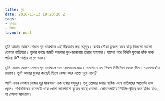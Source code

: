 ```yaml
---
title: দূর
date: 2016-11-13 19:20:20 Z
tags:
- কবিতা
- বিষাদ
layout: post
---
```


তুমি আমার যোজন যোজন দূর
মাঝখানে এই নীরবতার স্তব্ধ সমুদ্দুর।
কথার নৌকা ডুবলো কবে ঝড়ে
নিভলো আলো তোমার বাতিঘরে।
বুকের কাছে জমটি অন্ধকার
পুব-জানালায় তারার হাহাকার।
ঘাসের পরে শিউলি ফুলের ঝাঁক
ডাক পাঠায় কি? পাঠায় না সে ডাক।

তুমি আমার যোজন যোজন দূর
মাঝখানে এক অন্ধকারের রাত।
মাঝখানে এক নিকষ বিভীষিকা
কেমন ভীষণ, আকাশছোঁয়া দেয়াল।
তুমি আমার বুকের কাছেই ছিলে
কেমন করে এতো দূরে এলে?

আমি এখন যোজন যোজন দূর
মাঝখানে এক ব্যথার সমুদ্দুর।
তবু তোমার কথার নাবিক এলে
বাতিঘরের আলোটা দাও জ্বেলে।
দখিনদিকের জানলাটা থাক খোলা
ভালোবাসা বুকের কাছে তোলা।
ভোরবেলাটায় শিউলি-স্মৃতির বনে
যদিও যাও, পা ফেলো সাবধানে।